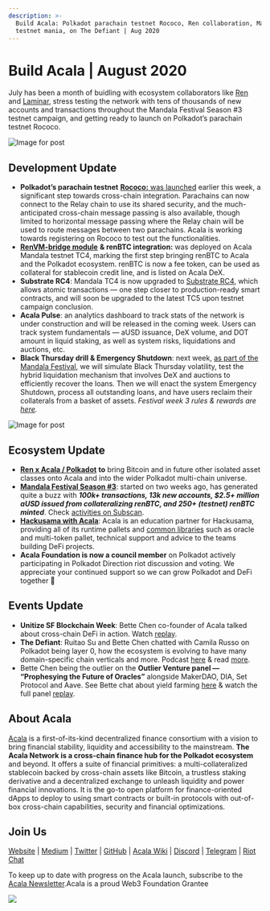 ```yaml
---
description: >-
  Build Acala: Polkadot parachain testnet Rococo, Ren collaboration, Mandala
  testnet mania, on The Defiant | Aug 2020
---
```


# Build Acala \| August 2020

July has been a month of buidling with ecosystem collaborators like [Ren](https://renproject.io/) and [Laminar](http://laminar.one/), stress testing the network with tens of thousands of new accounts and transactions throughout the Mandala Festival Season \#3 testnet campaign, and getting ready to launch on Polkadot’s parachain testnet Rococo.

![Image for post](https://miro.medium.com/max/8000/1*6wJEyP0ojcA8zM3SZAPzqQ.jpeg)

## **Development Update** <a id="be77"></a>

* **Polkadot’s parachain testnet** [**Rococo:** was launched](https://polkadot.network/introducing-rococo-polkadots-parachain-testnet/) earlier this week, a significant step towards cross-chain integration. Parachains can now connect to the Relay chain to use its shared security, and the much-anticipated cross-chain message passing is also available, though limited to horizontal message passing where the Relay chain will be used to route messages between two parachains. Acala is working towards registering on Rococo to test out the functionalities.
* [**RenVM-bridge module**](https://github.com/AcalaNetwork/Acala/tree/master/ecosystem-modules) **& renBTC integration:** was deployed on Acala Mandala testnet TC4, marking the first step bringing renBTC to Acala and the Polkadot ecosystem. renBTC is now a fee token, can be used as collateral for stablecoin credit line, and is listed on Acala DeX.
* **Substrate RC4**: Mandala TC4 is now upgraded to [Substrate RC4](https://github.com/paritytech/substrate/releases/tag/v2.0.0-rc4), which allows atomic transactions — one step closer to production-ready smart contracts, and will soon be upgraded to the latest TC5 upon testnet campaign conclusion.
* **Acala Pulse**: an analytics dashboard to track stats of the network is under construction and will be released in the coming week. Users can track system fundamentals — aUSD issuance, DeX volume, and DOT amount in liquid staking, as well as system risks, liquidations and auctions, etc.
* **Black Thursday drill & Emergency Shutdown**: next week, [as part of the Mandala Festival](https://github.com/AcalaNetwork/Acala/wiki/W.-Contribution-&-Rewards#week-3-black-thursday-simulation), we will simulate Black Thursday volatility, test the hybrid liquidation mechanism that involves DeX and auctions to efficiently recover the loans. Then we will enact the system Emergency Shutdown, process all outstanding loans, and have users reclaim their collaterals from a basket of assets. _Festival week 3 rules & rewards are_ [_here_](https://github.com/AcalaNetwork/Acala/wiki/W.-Contribution-&-Rewards#week-3-black-thursday-simulation)_._

![Image for post](https://miro.medium.com/max/2880/1*XQbgIIFPlzwrK8L1eXdKew.jpeg)

## **Ecosystem Update** <a id="3730"></a>

* [**Ren x Acala / Polkadot**](https://medium.com/acalanetwork/bringing-btc-to-polkadot-acala-x-ren-e7959855d5aa?source=collection_home---4------2-----------------------) **to** bring Bitcoin and in future other isolated asset classes onto Acala and into the wider Polkadot multi-chain universe.
* [**Mandala Festival Season \#3**](https://medium.com/acalanetwork/acala-mandala-festival-season-3-d0a6f155c154?source=collection_home---4------1-----------------------): started on two weeks ago, has generated quite a buzz with _**100k+ transactions, 13k new accounts, $2.5+ million aUSD issued from collateralizing renBTC, and 250+ \(testnet\) renBTC minted**_. Check [activities on Subscan](https://acala-testnet.subscan.io/).
* [**Hackusama with Acala**](https://medium.com/acalanetwork/hackusama-ea1ddf3e945a): Acala is an education partner for Hackusama, providing all of its runtime pallets and [common libraries](https://github.com/open-web3-stack/open-runtime-module-library) such as oracle and multi-token pallet, technical support and advice to the teams building DeFi projects.
* **Acala Foundation is now a council member** on Polkadot actively participating in Polkadot Direction riot discussion and voting. We appreciate your continued support so we can grow Polkadot and DeFi together 🚀

## **Events Update** <a id="1f9e"></a>

* **Unitize SF Blockchain Week**: Bette Chen co-founder of Acala talked about cross-chain DeFi in action. Watch [replay](https://next.brella.io/events/unitize2020/schedule/156155).
* **The Defiant**: Ruitao Su and Bette Chen chatted with Camila Russo on Polkadot being layer 0, how the ecosystem is evolving to have many domain-specific chain verticals and more. Podcast [here](https://anchor.fm/camila-russo/episodes/Developers-Will-Wake-Up-to-the-Fact-That-Theres-a-Toolkit-to-Build-Full-Fledged-Customized-Chains-Acalas-Bette-Chen-eh7sp0/a-a2pmg6h) & read [more](https://twitter.com/DefiantNews/status/1287758518913765377?s=20).
* Bette Chen being the outlier on the **Outlier Venture panel — “Prophesying the Future of Oracles”** alongside MakerDAO, DIA, Set Protocol and Aave. See Bette chat about yield farming [here](https://twitter.com/OVioHQ/status/1290644606892343297?s=20) & watch the full panel [replay](https://www.crowdcast.io/e/prophesying-oracles).

## About Acala <a id="0d9e"></a>

[Acala](http://acala.network/) is a first-of-its-kind decentralized finance consortium with a vision to bring financial stability, liquidity and accessibility to the mainstream. **The Acala Network is a cross-chain finance hub for the Polkadot ecosystem** and beyond. It offers a suite of financial primitives: a multi-collateralized stablecoin backed by cross-chain assets like Bitcoin, a trustless staking derivative and a decentralized exchange to unleash liquidity and power financial innovations. It is the go-to open platform for finance-oriented dApps to deploy to using smart contracts or built-in protocols with out-of-box cross-chain capabilities, security and financial optimizations.

## Join Us <a id="90d3"></a>

[Website](https://acala.network/) \| [Medium](https://medium.com/acalanetwork) \| [Twitter](https://twitter.com/AcalaNetwork) \| [GitHub](https://github.com/AcalaNetwork/Acala) \| [Acala Wiki](https://github.com/AcalaNetwork/Acala/wiki) \| [Discord](https://discord.gg/vdbFVCH) \| [Telegram](https://t.me/acalaofficial) \| [Riot Chat](https://riot.im/app/#/room/#acala:matrix.org)

To keep up to date with progress on the Acala launch, subscribe to the[ Acala Newsletter](https://share.hsforms.com/1X9RxkXk-R62I0VNbATaDXw4h8qc).Acala is a proud Web3 Foundation Grantee

![](https://miro.medium.com/max/1500/0*1KozUmtgLB7qV79q.jpeg)

